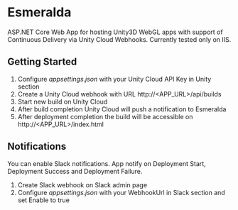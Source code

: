 # Esmeralda
ASP.NET Core Web App for hosting Unity3D WebGL apps with support of Continuous Delivery via Unity Cloud Webhooks.
Currently tested only on IIS.

## Getting Started
1) Configure *appsettings.json* with your Unity Cloud API Key in Unity section
2) Create a Unity Cloud webhook with URL http://<APP_URL>/api/builds
3) Start new build on Unity Cloud
4) After build completion Unity Cloud will push a notification to Esmeralda
5) After deployment completion the build will be accessible on http://<APP_URL>/index.html

## Notifications
You can enable Slack notifications. App notify on Deployment Start, Deployment Success and Deployment Failure.

1) Create Slack webhook on Slack admin page
2) Configure *appsettings.json* with your WebhookUrl in Slack section and set Enable to true
